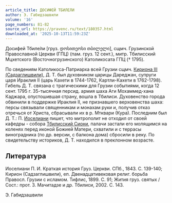```yaml
---
article_title: ДОСИФЕЙ ТБИЛЕЛИ
author: Э. Габидзашвили
volume: '16'
page_numbers: 81-82
source_url: https://pravenc.ru/text/180357.html
downloaded_at: '2025-10-13T11:59:23Z'
---
```


Досифей Тбиле́ли [груз. დოსითეოსი თბილელი], сщмч. Грузинской Православной Церкви (ГПЦ) (пам. груз. 12 сент.), митр. Тбилисский Мцхетского (Восточногрузинского) Католикосата ГПЦ († 1795).

По сведениям Католикоса-Патриарха всей Грузии сщмч. [Кириона III (Садзаглишвили)](<https://pravenc.ru/text/Кириона III (Садзаглишвили).html>), Д. Т. был духовником царицы Дареджан, супруги царя Ираклия II (царь Кахети в 1744-1762, Картли-Кахети в 1762-1798). Гибель Д. Т. связана с трагическими для Грузии событиями, когда 12 сент. 1795 г. 35-тысячная персид. армия шаха Аги Мохаммед-хана Каджара, опустошившая страну, вошла в Тбилиси. Духовенство города обвинили в поддержке Ираклия II, не признавшего верховенства шаха: персы связывали священникам и монахам руки и, получив отказ отречься от Христа, сбрасывали их в р. Мтквари (Кура). Последним был Д. Т.: П. [Иоселиани](https://pravenc.ru/text/Иоселиани.html) пишет, что митрополит не отходил от своей кафедры - собора [Тбилисский Сиони](<https://pravenc.ru/text/Тбилисский Сиони.html>), палачи застали его молящимся на коленях перед иконой Божией Матери, схватили и с террасы виноградника (по др. версии, с балкона дома) сбросили в реку. По свидетельству историков, Д. Т. находился в преклонном возрасте.

## Литература

Иоселиани П. И. Краткая история Груз. Церкви. СПб., 1843. С. 139-140; Кирион (Садзаглишвили), еп. Двенадцативековая религ. борьба Правосл. Грузии с исламом. Тифлис, 1899. С. 91; Жития груз. святых / Сост.: прот. З. Мачитадзе и др. Тбилиси, 2002. С. 143.

Э. Габидзашвили
